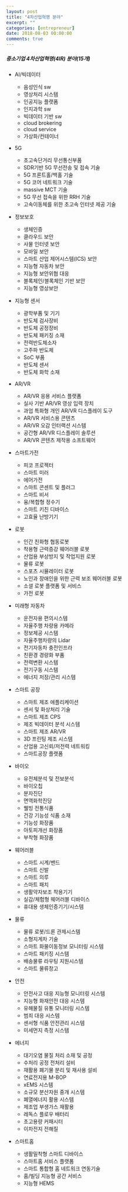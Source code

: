 ```yaml
---
layout: post
title: "4차산업혁명 분야"
excerpt: ""
categories: [entrepreneur]
date: 2018-08-03 00:00:00
comments: true
---
```


##### 중소기업 4차산업혁명(4IR) 분야(15개)

- AI/빅데이터
    - 음성인식 sw
    - 영상처리 시스템
    - 인공지능 플랫폼
    - 인지과학 sw
    - 빅데이터 기반 sw
    - cloud brokering
    - cloud service
    - 가상화/컨테이너

- 5G
    - 초고속단거리 무선통신부품
    - SDR기반 5G 무선전송 및 접속 기술
    - 5G 프론트홀/백홀 기술
    - 5G 코어 네트워크 기술
    - massive MCT 기술
    - 5G 무선 접속을 위한 RRH 기술
    - 고속이동체를 위한 초고속 인터넷 제공 기술

- 정보보호
    - 생체인증
    - 클라우드 보안
    - 사물 인터넷 보안
    - 모바일 보안
    - 스마트 산업 제어시스템(ICS) 보안
    - 지능형 자동차 보안
    - 지능형 보안위협 대응
    - 블록체인/블록체인 기반 보안
    - 지능형 영상보안

- 지능형 센서
    - 광학부품 및 기기
    - 반도체 검사장비
    - 반도체 공정장비
    - 반도체 패키징 소재
    - 전력반도체소자
    - 고주파 반도체
    - SoC 부품
    - 반도체 센서
    - 반도체 화학 소재

- AR/VR
    - AR/VR 응용 서비스 플랫폼
    - 실사 기반 AR/VR 영상 입력 장치
    - 과업 특화형 개인 AR/VR 디스플레이 도구
    - AR/VR 서비스용 콘텐츠
    - AR/VR 오감 인터랙션 시스템
    - 공간형 AR/VR 디스플레이 솔루션
    - AR/VR 콘텐츠 제작용 소프트웨어

- 스마트가전
    - 피코 프로젝터
    - 스마트 미러
    - 에어가전
    - 스마트 콘센트 및 플러그
    - 스마트 비서
    - 융/복합형 정수기
    - 스마트 키친 디바이스
    - 고효율 난방기기

- 로봇
    - 인간 친화형 협동로봇
    - 착용형 근력증강 웨어러블 로봇
    - 산업용 부상방지 및 작업지원 로봇
    - 물류 로봇
    - 스포츠 시뮬레이터 로봇
    - 노인과 장애인을 위한 근력 보조 웨어러블 로봇
    - 소셜 로봇 플랫폼 및 서비스
    - 가전 로봇

- 미래형 자동차
    - 운전자용 편의시스템
    - 자율주행 차량용 카메라
    - 정보제공 시스템
    - 자율주행차량의 Lidar
    - 전기자동차 충전인프라
    - 친환경 경량화 부품
    - 전력변환 시스템
    - 전기구동 시스템
    - 에너지 저장/관리 시스템

- 스마트 공장
    - 스마트 제조 애플리케이션
    - 센서 및 화상처리 기술
    - 스마트 제조 CPS
    - 제조 빅데이터 분석 시스템
    - 스마트 제조 AR/VR
    - 3D 프린팅 제조 시스템
    - 산업용 고신뢰/저전력 네트워킹
    - 스마트공장 플랫폼

- 바이오
    - 유전체분석 및 전보분석
    - 바이오칩
    - 분자진단
    - 면역화학진당
    - 웰빙 전통식품
    - 건강 기능성 식품 소재
    - 기능성 화장품
    - 아토피개선 화장품
    - 부착형 화장품

- 웨어러블
    - 스마트 시계/밴드
    - 스마트 신발
    - 스마트 의루
    - 스마트 패치
    - 생활약자보조 착용기기
    - 실감/체험형 웨어러블 디바이스
    - 휴대용 생체인증기기/시스템

- 물류
    - 물류 로봇/드론 관제시스템
    - 소형지게차 기술
    - 스마트 화물이동정보 모니터링 시스템
    - 스마트 패키징 시스템
    - 배송물류 라우팅 지원시스템
    - 스마트 물류창고

- 안전
    - 안전사고 대응 지능형 모니터링 시스템
    - 지능형 화재안전 대응 시스템
    - 유해물질 유통 모니터링 시스템
    - 범죄 대응 시스템
    - 센서형 식품 안전관리 시스템
    - 미세먼지 측정 시스템

- 에너지
    - 대기오염 물질 처리 소재 및 공정
    - 수처리 공정 전처리 설비
    - 재활용 폐기물 분리 및 재사용 설비
    - 연료전지용 M-BOP
    - xEMS 시스템
    - 소규모 분산자원 중개 시스템
    - 폐열에너지 활용 시스템
    - 제조업 부생가스 재활용
    - 레독스 플로우 배터리
    - 초고용량 커패시터
    - 이차전지 전해질

- 스마트홈
    - 생활밀착형 스마트 디바이스
    - 스마트홈 서비스 플랫폼
    - 스마트 통합형 홈 네트워크 연동기술
    - 홈/빌딩 지능형 공간 서비스
    - 지능형 HEMS
